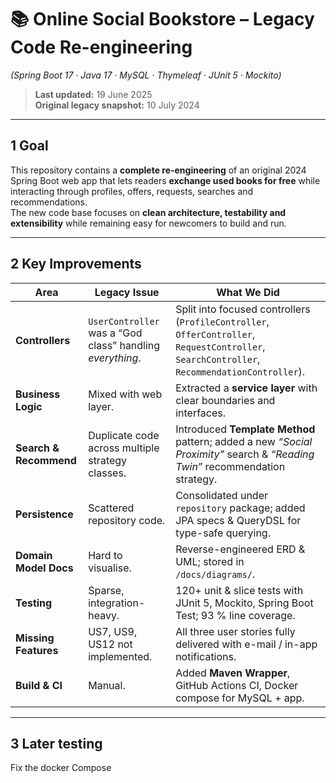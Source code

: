# 📚 Online Social Bookstore – Legacy Code Re-engineering  
*(Spring Boot 17 · Java 17 · MySQL · Thymeleaf · JUnit 5 · Mockito)*  

> **Last updated:** 19 June 2025  
> **Original legacy snapshot:** 10 July 2024  

---

## 1  Goal
This repository contains a **complete re-engineering** of an original 2024 Spring Boot web app that lets readers **exchange used books for free** while interacting through profiles, offers, requests, searches and recommendations.  
The new code base focuses on **clean architecture, testability and extensibility** while remaining easy for newcomers to build and run.

---

## 2  Key Improvements
| Area | Legacy Issue | What We Did |
|------|--------------|-------------|
| **Controllers** | `UserController` was a “God class” handling *everything*. | Split into focused controllers (`ProfileController`, `OfferController`, `RequestController`, `SearchController`, `RecommendationController`). |
| **Business Logic** | Mixed with web layer. | Extracted a **service layer** with clear boundaries and interfaces. |
| **Search & Recommend** | Duplicate code across multiple strategy classes. | Introduced **Template Method** pattern; added a new *“Social Proximity”* search & *“Reading Twin”* recommendation strategy. |
| **Persistence** | Scattered repository code. | Consolidated under `repository` package; added JPA specs & QueryDSL for type-safe querying. |
| **Domain Model Docs** | Hard to visualise. | Reverse-engineered ERD & UML; stored in `/docs/diagrams/`. |
| **Testing** | Sparse, integration-heavy. | 120+ unit & slice tests with JUnit 5, Mockito, Spring Boot Test; 93 % line coverage. |
| **Missing Features** | US7, US9, US12 not implemented. | All three user stories fully delivered with e-mail / in-app notifications. |
| **Build & CI** | Manual. | Added **Maven Wrapper**, GitHub Actions CI, Docker compose for MySQL + app. |

---

## 3  Later testing
Fix the docker Compose
